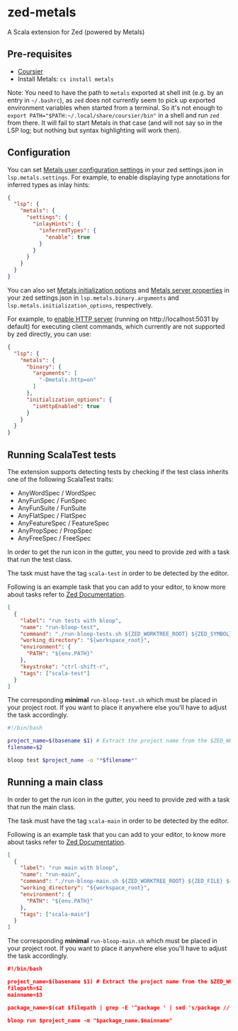 # zed-metals
A Scala extension for Zed (powered by Metals)

## Pre-requisites
* [Coursier](https://get-coursier.io/)
* Install Metals: `cs install metals`

Note: You need to have the path to `metals` exported at shell init (e.g. by an entry in `~/.bashrc`), as `zed` does not currently seem to pick up exported environment variables when started from a terminal. So it's not enough to `export PATH="$PATH:~/.local/share/coursier/bin"` in a shell and run `zed` from there. It will fail to start Metals in that case (and will not say so in the LSP log; but nothing but syntax highlighting will work then).

## Configuration

You can set [Metals user configuration settings](https://scalameta.org/metals/docs/integrations/new-editor/#metals-user-configuration)
in your zed settings.json in `lsp.metals.settings`. For example, to enable displaying type annotations for inferred types
as inlay hints:

``` json
{
  "lsp": {
    "metals": {
      "settings": {
        "inlayHints": {
          "inferredTypes": {
            "enable": true
          }
        }
      }
    }
  }
}
```

You can also set [Metals initialization options](https://scalameta.org/metals/docs/integrations/new-editor/#initializationoptions) and
[Metals server properties](https://scalameta.org/metals/docs/integrations/new-editor#metals-server-properties) in your zed settings.json
in `lsp.metals.binary.arguments` and `lsp.metals.initialization_options`, respectively.

For example, to [enable HTTP server](https://scalameta.org/metals/docs/integrations/new-editor#metals-http-client) (running on http://localhost:5031 by default)
for executing client commands, which currently are not supported by zed directly, you can use:

``` json
{
  "lsp": {
    "metals": {
      "binary": {
        "arguments": [
          "-Dmetals.http=on"
        ]
      },
      "initialization_options": {
        "isHttpEnabled": true
      }
    }
  }
}
```

## Running ScalaTest tests
The extension supports detecting tests by checking if the test class inherits one of the following ScalaTest traits:
- AnyWordSpec / WordSpec
- AnyFunSpec / FunSpec
- AnyFunSuite / FunSuite
- AnyFlatSpec / FlatSpec
- AnyFeatureSpec / FeatureSpec
- AnyPropSpec / PropSpec
- AnyFreeSpec / FreeSpec

In order to get the run icon in the gutter, you need to provide zed with a task that run the test class.

The task must have the tag `scala-test` in order to be detected by the editor.

Following is an example task that you can add to your editor, to know more about tasks refer to [Zed Documentation](https://zed.dev/docs/tasks).
```json
[
  {
    "label": "run tests with bloop",
    "name": "run-bloop-test",
    "command": "./run-bloop-tests.sh ${ZED_WORKTREE_ROOT} ${ZED_SYMBOL}",
    "working_directory": "${workspace_root}",
    "environment": {
      "PATH": "${env.PATH}"
    },
    "keystroke": "ctrl-shift-r",
    "tags": ["scala-test"]
  }
]
```

The corresponding **minimal** `run-bloop-test.sh` which must be placed in your project root.
If you want to place it anywhere else you'll have to adjust the task accordingly.
```bash
#!/bin/bash

project_name=$(basename $1) # Extract the project name from the $ZED_WORKTREE_ROOT
filename=$2

bloop test $project_name -o "*$filename*"
```

## Running a main class
In order to get the run icon in the gutter, you need to provide zed with a task that run the main class.

The task must have the tag `scala-main` in order to be detected by the editor.

Following is an example task that you can add to your editor, to know more about tasks refer to [Zed Documentation](https://zed.dev/docs/tasks).
```json
[
  {
    "label": "run main with bloop",
    "name": "run-main",
    "command": "./run-bloop-main.sh ${ZED_WORKTREE_ROOT} ${ZED_FILE} ${ZED_SYMBOL}",
    "working_directory": "${workspace_root}",
    "environment": {
      "PATH": "${env.PATH}"
    },
    "tags": ["scala-main"]
  }
]
```

The corresponding **minimal** `run-bloop-main.sh` which must be placed in your project root.
If you want to place it anywhere else you'll have to adjust the task accordingly.

```json
#!/bin/bash

project_name=$(basename $1) # Extract the project name from the $ZED_WORKTREE_ROOT
filepath=$2
mainname=$3

package_name=$(cat $filepath | grep -E '^package ' | sed 's/package //') # Extract the package name from the main file

bloop run $project_name -m "$package_name.$mainname"
```

